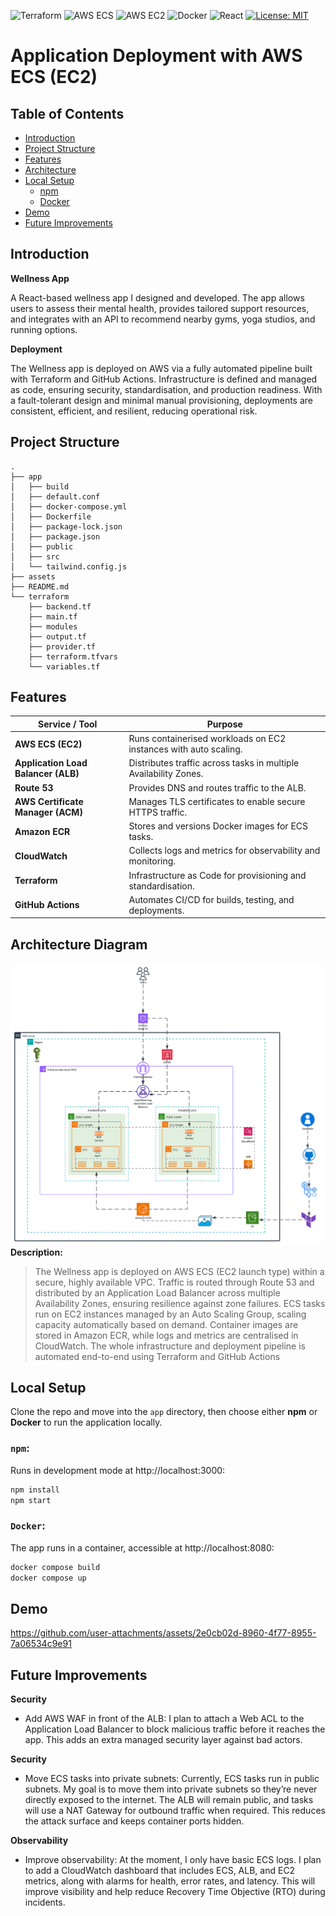 ![Terraform](https://img.shields.io/badge/Terraform-v1.8%2B-7B42BC?logo=terraform&logoColor=white)
![AWS ECS](https://img.shields.io/badge/AWS-ECS-FF9900?logo=amazon-ecs&logoColor=white)
![AWS EC2](https://img.shields.io/badge/AWS-EC2-FF9900?logo=amazonec2&logoColor=white)
![Docker](https://img.shields.io/badge/Docker-Containerized-2496ED?logo=docker&logoColor=white)
![React](https://img.shields.io/badge/React-Frontend-61DAFB?logo=react&logoColor=black)
[![License: MIT](https://img.shields.io/badge/License-MIT-yellow.svg)](https://opensource.org/licenses/MIT)

# Application Deployment with AWS ECS (EC2)


## Table of Contents

- [Introduction](#intro)
- [Project Structure](#project-structure)
- [Features](#features)
- [Architecture](#architecture-diagram)
- [Local Setup](#local-setup)
  - [npm](#npm)
  - [Docker](#docker)
- [Demo](#demo)
- [Future Improvements](#future-improvements)

## Introduction

**Wellness App**

A React-based wellness app I designed and developed. The app allows users to assess their mental health, provides tailored support resources, and integrates with an API to recommend nearby gyms, yoga studios, and running options.

**Deployment**

The Wellness app is deployed on AWS via a fully automated pipeline built with Terraform and GitHub Actions. Infrastructure is defined and managed as code, ensuring security, standardisation, and production readiness. With a fault-tolerant design and minimal manual provisioning, deployments are consistent, efficient, and resilient, reducing operational risk.

## Project Structure
```text
.
├── app
│   ├── build
│   ├── default.conf
│   ├── docker-compose.yml
│   ├── Dockerfile
│   ├── package-lock.json
│   ├── package.json
│   ├── public
│   ├── src
│   └── tailwind.config.js
├── assets
├── README.md
└── terraform
    ├── backend.tf
    ├── main.tf
    ├── modules
    ├── output.tf
    ├── provider.tf
    ├── terraform.tfvars
    └── variables.tf
```

## Features

| Service / Tool           | Purpose                                                                 |
|---------------------------|-------------------------------------------------------------------------|
| **AWS ECS (EC2)**         | Runs containerised workloads on EC2 instances with auto scaling.        |
| **Application Load Balancer (ALB)** | Distributes traffic across tasks in multiple Availability Zones. |
| **Route 53**              | Provides DNS and routes traffic to the ALB.                            |
| **AWS Certificate Manager (ACM)** | Manages TLS certificates to enable secure HTTPS traffic.           |
| **Amazon ECR**            | Stores and versions Docker images for ECS tasks.                       |
| **CloudWatch**            | Collects logs and metrics for observability and monitoring.             |
| **Terraform**             | Infrastructure as Code for provisioning and standardisation.            |
| **GitHub Actions**        | Automates CI/CD for builds, testing, and deployments.                   |


## Architecture Diagram
![Architecture Diagram](./assets/diagram.png)
**Description:**
> The Wellness app is deployed on AWS ECS (EC2 launch type) within a secure, highly available VPC.
> Traffic is routed through Route 53 and distributed by an Application Load Balancer across multiple Availability Zones, ensuring resilience against zone failures.
> ECS tasks run on EC2 instances managed by an Auto Scaling Group, scaling capacity automatically based on demand.
> Container images are stored in Amazon ECR, while logs and metrics are centralised in CloudWatch.
> The whole infrastructure and deployment pipeline is automated end-to-end using Terraform and GitHub Actions

## Local Setup

Clone the repo and move into the `app` directory, then choose either **npm** or **Docker** to run the application locally.  

### `npm`:
Runs in development mode at http://localhost:3000:
```bash
npm install
npm start
```

### `Docker`:
The app runs in a container, accessible at http://localhost:8080:
```bash
docker compose build
docker compose up
```

## Demo
https://github.com/user-attachments/assets/2e0cb02d-8960-4f77-8955-7a06534c9e91



## Future Improvements
**Security**
- Add AWS WAF in front of the ALB: 
I plan to attach a Web ACL to the Application Load Balancer to block malicious traffic before it reaches the app. This adds an extra managed security layer against bad actors.

**Security**
- Move ECS tasks into private subnets: 
Currently, ECS tasks run in public subnets. My goal is to move them into private subnets so they’re never directly exposed to the internet. The ALB will remain public, and tasks will use a NAT Gateway for outbound traffic when required. This reduces the attack surface and keeps container ports hidden.

**Observability**
- Improve observability: 
At the moment, I only have basic ECS logs. I plan to add a CloudWatch dashboard that includes ECS, ALB, and EC2 metrics, along with alarms for health, error rates, and latency. This will improve visibility and help reduce Recovery Time Objective (RTO) during incidents.
